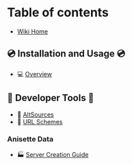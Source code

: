 # Table of contents

* [Wiki Home](/)

## 💿 Installation and Usage 💿

* 💻 [Overview](install/)

## 🔧 Developer Tools 🔧

* 📶 [AltSources](developers/sources/guide)
* 🔰 [URL Schemes](developers/url-schemes)

### Anisette Data

* 🏭 [Server Creation Guide](anisette/server-creation)
